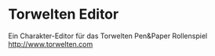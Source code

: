 # Torwelten Editor

Ein Charakter-Editor für das Torwelten Pen&Paper Rollenspiel http://www.torwelten.com

